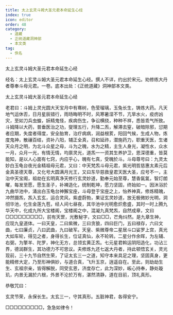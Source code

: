 ```yaml
---
title: 太上玄灵斗姆大圣元君本命延生心经
index: true
icon: editor
order: 48
category:
  - 道藏
  - 正统道藏洞神部
  - 本文类
tag:
  - 佚名
---
```


太上玄灵斗姆大圣元君本命延生心经  

经名：太上玄灵斗姆大圣元君本命延生心经。撰人不详，约出於宋元。劝修练大丹者尊奉斗母元君。一卷。底本出处：《正统道藏》洞神部本文类。  

太上玄灵斗姆大圣元君本命延生心经  

老君曰：斗姆上灵光圆大天宝月中有骞树，色莹瑠璃，玉兔长生，铸炼大药。凡天地气运休否，日月星辰错行，雨旸晦明不时，风寒暑湿不节，亢旱水火，疫疠凶灾，至如刀兵虫蝗，妖精鬼怪，疾病伤生，争讼横挠，种种不祥，悉皆乖气所致。斗姆降以大药，普垂医治之功，燮理五行，升降二炁，解滞去窒，破暗除邪，愆期者应期，失度者得度，安全胎育，治疗病病，润益根荄，阳回气候，生成人物，炼度鬼神，散禳百结，资补八阳，辅正全真，召和延祚，潜施药力，职重天医，生诸天众月之明，为北斗众星之母，斗为之魄，水为之精，主生人身光，凝性水，众水一月，众月一光，有情无情，均禀灵光，道炁一一资其生养护卫，恩深德重，皆莫能知，是以人心面有七窍，内应乎心，魄有七真，受魄於斗。斗母尊号曰：九灵太妙白玉龟台夜光金精祖母元君，又曰：中天梵炁斗母元君，紫光明哲慈惠太素元后金真圣德天尊，又化号大圆满月光王，又曰东华慈救皇君天医大圣，应号不一，主治中天宝阁，祖劫在玄明真净天修行玄灵妙道，勤奉元始至尊，慧香氤氲，智灯朗曜，每发至愿，愿生圣子，补裨造化，统制乾坤，愿力坚固，终始如一。因沐浴於九曲华池中，涌出白玉龟台神獬宝座，斗母登于宝座之上，怡养神真，修炼精魄，冲然摄炁，炁入玄玄，运合灵风，紫虚蔚勃，果证玄灵妙道，放无极微妙光明，洞彻华池，化生金莲九苞，经人间七昼夜，其华池中光明愈炽愈盛，其时一时上腾九华天中，化成九所大宝楼阁，宝楼阁之中，混凝九真梵炁，自然成章，文曰□□□□□□□□□，前有天罡，光敷秘字，文曰□□，芒角炓然。是九章生神，应现九皇道体。一曰天皇，二曰紫微，三曰贪狼，四曰巨门，五曰禄存，六曰文曲，七曰廉贞，八曰武曲，九曰破军。天皇、紫微尊帝二星居斗口娑罗上宫，真光大如车轮，得见之者，身得长生，位证真仙，永不轮转。二星分作余晖，为左辅、右弼，为擎羊、陀罗，神化无方，总领玄黄正炁。七元星君斡运阴阳造化，功沾三界，德润群生，其功德力不可思议。夫修炼九还七返大丹者，持此顿悟玄关，灵光现前，三十九节自然生荣，了证太玄三一之道，知守本来具足之理，坚固真身，更能精修大定，乃至形神俱妙，与道合真，飞升玉京，逍遥自在。至此，则劫劫生生、玄祖宗亲，皆得解脱，同受玄恩，济度存亡，此为深妙，皈心持奉，静处璇玑，内景无漏於六根，外景不沦於万有，湛然清静，道在目前，顶礼真形。  

恭敬咒曰：  

玄灵节荣，永保长生。太玄三一，守其真形。五脏神君，各得安宁。  

□□□□□□□□□，急急如律令！  
